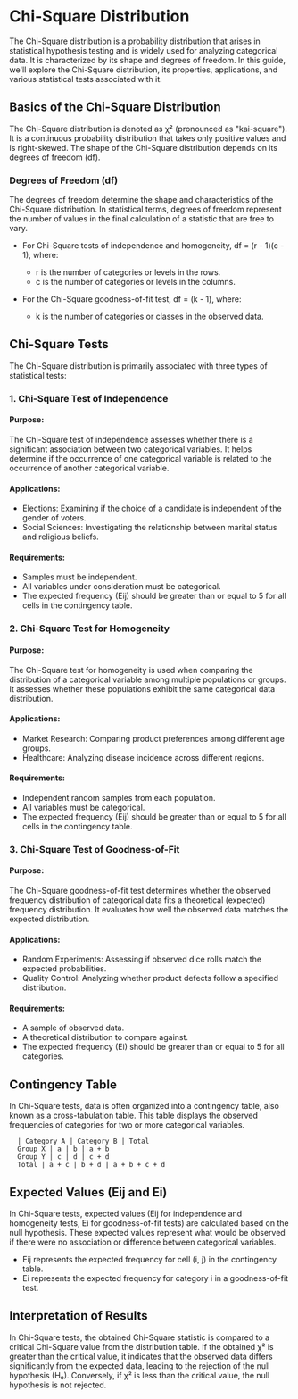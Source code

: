 # Chi-Square Distribution

The Chi-Square distribution is a probability distribution that arises in statistical hypothesis testing and is widely used for analyzing categorical data. It is characterized by its shape and degrees of freedom. In this guide, we'll explore the Chi-Square distribution, its properties, applications, and various statistical tests associated with it.

## Basics of the Chi-Square Distribution

The Chi-Square distribution is denoted as χ² (pronounced as "kai-square"). It is a continuous probability distribution that takes only positive values and is right-skewed. The shape of the Chi-Square distribution depends on its degrees of freedom (df).

### Degrees of Freedom (df)

The degrees of freedom determine the shape and characteristics of the Chi-Square distribution. In statistical terms, degrees of freedom represent the number of values in the final calculation of a statistic that are free to vary.

- For Chi-Square tests of independence and homogeneity, df = (r - 1)(c - 1), where:
  - r is the number of categories or levels in the rows.
  - c is the number of categories or levels in the columns.

- For the Chi-Square goodness-of-fit test, df = (k - 1), where:
  - k is the number of categories or classes in the observed data.

## Chi-Square Tests

The Chi-Square distribution is primarily associated with three types of statistical tests:

### 1. Chi-Square Test of Independence

#### Purpose:
The Chi-Square test of independence assesses whether there is a significant association between two categorical variables. It helps determine if the occurrence of one categorical variable is related to the occurrence of another categorical variable.

#### Applications:
- Elections: Examining if the choice of a candidate is independent of the gender of voters.
- Social Sciences: Investigating the relationship between marital status and religious beliefs.

#### Requirements:
- Samples must be independent.
- All variables under consideration must be categorical.
- The expected frequency (Eij) should be greater than or equal to 5 for all cells in the contingency table.

### 2. Chi-Square Test for Homogeneity

#### Purpose:
The Chi-Square test for homogeneity is used when comparing the distribution of a categorical variable among multiple populations or groups. It assesses whether these populations exhibit the same categorical data distribution.

#### Applications:
- Market Research: Comparing product preferences among different age groups.
- Healthcare: Analyzing disease incidence across different regions.

#### Requirements:
- Independent random samples from each population.
- All variables must be categorical.
- The expected frequency (Eij) should be greater than or equal to 5 for all cells in the contingency table.

### 3. Chi-Square Test of Goodness-of-Fit

#### Purpose:
The Chi-Square goodness-of-fit test determines whether the observed frequency distribution of categorical data fits a theoretical (expected) frequency distribution. It evaluates how well the observed data matches the expected distribution.

#### Applications:
- Random Experiments: Assessing if observed dice rolls match the expected probabilities.
- Quality Control: Analyzing whether product defects follow a specified distribution.

#### Requirements:
- A sample of observed data.
- A theoretical distribution to compare against.
- The expected frequency (Ei) should be greater than or equal to 5 for all categories.

## Contingency Table

In Chi-Square tests, data is often organized into a contingency table, also known as a cross-tabulation table. This table displays the observed frequencies of categories for two or more categorical variables.

      | Category A | Category B | Total
      Group X | a | b | a + b
      Group Y | c | d | c + d
      Total | a + c | b + d | a + b + c + d

## Expected Values (Eij and Ei)

In Chi-Square tests, expected values (Eij for independence and homogeneity tests, Ei for goodness-of-fit tests) are calculated based on the null hypothesis. These expected values represent what would be observed if there were no association or difference between categorical variables.

- Eij represents the expected frequency for cell (i, j) in the contingency table.
- Ei represents the expected frequency for category i in a goodness-of-fit test.

## Interpretation of Results

In Chi-Square tests, the obtained Chi-Square statistic is compared to a critical Chi-Square value from the distribution table. If the obtained χ² is greater than the critical value, it indicates that the observed data differs significantly from the expected data, leading to the rejection of the null hypothesis (H₀). Conversely, if χ² is less than the critical value, the null hypothesis is not rejected.
